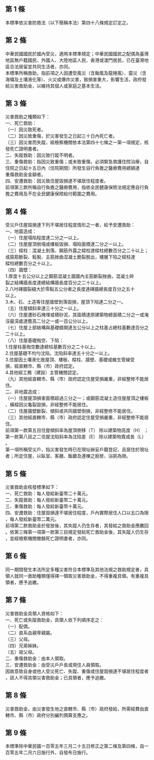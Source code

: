 第 1 條
-------
本標準依災害防救法（以下簡稱本法）第四十八條規定訂定之。

第 2 條
-------
中華民國國民於國內受災，適用本標準規定；中華民國國民之配偶為臺灣  
地區無戶籍國民、外國人、大陸地區人民、香港或澳門居民，已在臺灣地  
區合法居留並共同生活者，亦同。  
本標準所稱救助，指前項之人因遭受風災（含颱風及龍捲風）、震災（含  
海嘯及土壤液化等）、火災或爆炸災害，致損害重大，影響生活，政府發  
給災害救助金，以維持其個人或家庭之基本生活。

第 3 條
-------
災害救助之種類如下：  
一、死亡救助：  
（一）因災致死者。  
（二）因災致重傷，於災害發生之日起三十日內死亡者。  
（三）因災害而失蹤，經檢察機關依本法第四十七條之一第一項規定，核  
      發死亡證明書者。  
二、失蹤救助：因災致行蹤不明者。  
三、重傷救助：指因災致重傷；或未致重傷，必須緊急救護住院治療，自  
    住院之日起十五日內（住院期間）所發生自行負擔之醫療費用總額達  
    重傷救助金金額者。  
四、安遷救助：因災致住屋毀損達不堪居住程度者。  
前項第三款所稱自行負擔之醫療費用，指依全民健康保險法規定應自行負  
擔之費用及不在全民健康保險給付範圍之費用。

第 4 條
-------
受災戶住屋毀損達下列不堪居住程度情形之一者，給予安遷救助：  
一、地震造成：  
（一）住屋塌陷程度達二分之一以上。  
（二）住屋屋頂倒塌或樓板毀損、塌陷面積達二分之一以上。  
（三）樑柱：混凝土剝落、鋼筋外露之樑柱達樑柱總數百分之二十以上；  
      或箍筋斷裂、鬆脫、主筋挫曲混凝土脆裂脫出，樓層下陷之樑柱達  
      樑柱總數百分之十以上。  
（四）牆壁：  
      1.厚度十五公分以上之鋼筋混凝土牆牆內主筋斷裂挫曲，混凝土碎  
        裂之結構牆長度達總結構牆長度百分之二十以上。  
      2.八吋磚牆裂縫大於零點五公分者之長度達磚牆總長度百分之五十  
        以上。  
      3.木、石、土造等住屋牆壁剝落毀損，屋頂下陷達二分之一。  
（五）住屋傾斜率達三十分之一以上。  
（六）住屋遭砂石掩埋或積砂泥，其面積達原建築物總面積二分之一或淹  
      沒最深處達簷高二分之一或一百公分以上。  
（七）住屋上部結構與基礎錯開達五公分以上之柱基占總柱基數達百分之  
      二十以上。  
（八）住屋基礎掏空、下陷：  
      1.住屋柱基掏空數達總柱基數百分之二十以上。  
      2.住屋基礎不均勻沈陷，沈陷斜率達五十分之一以上。  
      3.住屋因土壤液化致屋頂、樓板、樑柱、牆壁、基礎或維生管線受  
        損，經直轄市、縣（市）政府認定。  
      4.其他經工務（建設）主管機關認定。  
（九）其他經直轄市、縣（市）政府認定住屋受損嚴重，非經整修不能居  
      住。  
二、非地震造成：  
（一）住屋屋頂損害面積超過三分之一；或鋼筋混凝土造住屋屋頂之樓板  
      、橫樑因災龜裂毀損，非經整修不能居住。  
（二）住屋牆壁斷裂、傾斜或共同牆壁倒損，非經整修不能居住。  
（三）其他經直轄市、縣（市）政府認定住屋受損嚴重，非經整修不能居  
      住。  
前項第一款第五目住屋傾斜率為屋頂側移（T） 除以建築物高度（H） ；  
第一款第八目之二住屋沈陷斜率為沈陷差（E） 除以建築物寬或長（L）  
。  
第一項所稱受災戶，指災害發生時已在現址辦妥戶籍登記，且居住於現址  
者；所定住屋，以臥室、客廳、飯廳及連棟之廚房、浴廁為限。

第 5 條
-------
災害救助金核發標準如下：  
一、死亡救助：每人發給新臺幣二十萬元。  
二、失蹤救助：每人發給新臺幣二十萬元。  
三、重傷救助：每人發給新臺幣十萬元。  
四、安遷救助：住屋毀損達不堪居住程度，戶內實際居住人口以五口為限  
    ，每人發給新臺幣二萬元。  
前項第二款救助金於發放後，其失蹤人仍生存者，其發給之救助金應繳回  
。依第三條第一項第一款第三目規定發給死亡救助金後，其失蹤人仍生存  
，並經檢察機關撤銷死亡證明書者，亦同。

第 6 條
-------
同一期間發生本法所定多種災害符合本標準及其他法規之救助規定者，具  
領人就同一救助種類僅得擇一領取災害救助金，不得重複具領。有重複具  
領者，應予追繳。

第 7 條
-------
災害救助金具領人資格如下：  
一、死亡或失蹤救助金，具領人依下列順序定之：  
（一）配偶。  
（二）直系血親卑親屬。  
（三）父母。  
（四）兄弟姊妹。  
（五）祖父母。  
二、重傷救助金：由本人領取。  
三、安遷救助金：由受災戶戶長或現住人員領取。  
因故意致自身或他人受災死亡、失蹤、重傷或住屋毀損達不堪居住程度者  
，該人不得具領災害救助金；已具領者，應予追繳。

第 8 條
-------
災害救助金，由災害發生地之直轄市、縣（市）政府發給，所需經費由直  
轄市、縣（市）政府分別編列預算支應之。

第 9 條
-------
本標準除中華民國一百零五年三月二十五日修正之第二條及第四條，自一  
百零五年二月六日施行外，自發布日施行。

